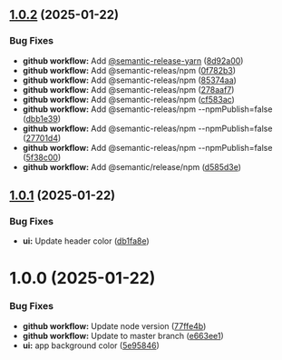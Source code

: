 ## [1.0.2](https://github.com/choorhong/mys/compare/v1.0.1...v1.0.2) (2025-01-22)


### Bug Fixes

* **github workflow:** Add [@semantic-release-yarn](https://github.com/semantic-release-yarn) ([8d92a00](https://github.com/choorhong/mys/commit/8d92a00516d94602e9ebf50e784fdd89a4532399))
* **github workflow:** Add @semantic-releas/npm ([0f782b3](https://github.com/choorhong/mys/commit/0f782b3fd6d4c39522753096b3ce379597793bc9))
* **github workflow:** Add @semantic-releas/npm ([85374aa](https://github.com/choorhong/mys/commit/85374aab2e46c0489a5067082663b1c9b5d313d4))
* **github workflow:** Add @semantic-releas/npm ([278aaf7](https://github.com/choorhong/mys/commit/278aaf73e898e5def69b833121eb55eb24448aab))
* **github workflow:** Add @semantic-releas/npm ([cf583ac](https://github.com/choorhong/mys/commit/cf583aceb3ce7298e8d6778f208050ba10e59842))
* **github workflow:** Add @semantic-releas/npm --npmPublish=false ([dbb1e39](https://github.com/choorhong/mys/commit/dbb1e39cdb0d2f4a0d23b029452cfe11e3be6165))
* **github workflow:** Add @semantic-releas/npm --npmPublish=false ([27701d4](https://github.com/choorhong/mys/commit/27701d4883662f902c287e22a1e9ce21c288b02b))
* **github workflow:** Add @semantic-releas/npm --npmPublish=false ([5f38c00](https://github.com/choorhong/mys/commit/5f38c00546e7502d77e06b1c0cbe698ae75b54f3))
* **github workflow:** Add @semantic/release/npm ([d585d3e](https://github.com/choorhong/mys/commit/d585d3eb8f6f128fcf05bbb78896952c65843e3b))

## [1.0.1](https://github.com/choorhong/mys/compare/v1.0.0...v1.0.1) (2025-01-22)


### Bug Fixes

* **ui:** Update header color ([db1fa8e](https://github.com/choorhong/mys/commit/db1fa8edf054c066dcb9c998354528eb8929dc00))

# 1.0.0 (2025-01-22)


### Bug Fixes

* **github workflow:** Update node version ([77ffe4b](https://github.com/choorhong/mys/commit/77ffe4be8167b70bf593cc292ab6e701f34549ea))
* **github workflow:** Update to master branch ([e663ee1](https://github.com/choorhong/mys/commit/e663ee171b405d06c3bc8150302bd12c172e17cc))
* **ui:** app background color ([5e95846](https://github.com/choorhong/mys/commit/5e95846828ca52a43d9d65bc55143faf3fddf08c))
